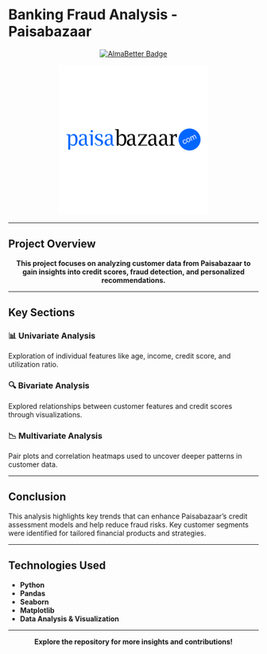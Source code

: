 # Banking Fraud Analysis - Paisabazaar

<p align="center">
  <a href="https://www.almabetter.com/courses/full-stack-data-science">
    <img src="https://img.shields.io/badge/Verified-AlmaBetter-blue" alt="AlmaBetter Badge"/>
  </a>
</p>

<p align="center">
  <img src="https://github.com/Sandip2512/Banking-Fraud-Analysis-Paisabazzar/blob/main/paisabazaar.png" alt="Paisabazaar.com" width="300"/>
</p>

---

## Project Overview

<p align="center">
  <strong>This project focuses on analyzing customer data from Paisabazaar to gain insights into credit scores, fraud detection, and personalized recommendations.</strong>
</p>

---

## **Key Sections**

### 📊 **Univariate Analysis**
Exploration of individual features like age, income, credit score, and utilization ratio.

### 🔍 **Bivariate Analysis**
Explored relationships between customer features and credit scores through visualizations.

### 📉 **Multivariate Analysis**
Pair plots and correlation heatmaps used to uncover deeper patterns in customer data.

---

## **Conclusion**

This analysis highlights key trends that can enhance Paisabazaar’s credit assessment models and help reduce fraud risks. Key customer segments were identified for tailored financial products and strategies.

---

## **Technologies Used**
- **Python**
- **Pandas**
- **Seaborn**
- **Matplotlib**
- **Data Analysis & Visualization**

---

<p align="center">
  <strong>Explore the repository for more insights and contributions!</strong>
</p>
